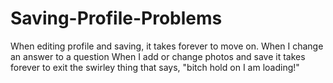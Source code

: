 # Saving-Profile-Problems
When editing profile and saving, it takes forever to move on. 
When I change an answer to a question
When I add or change photos and save it takes forever to exit the swirley thing that says, "bitch hold on I am loading!"

